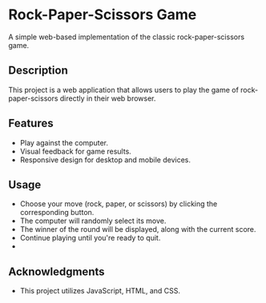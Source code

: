 # Rock-Paper-Scissors Game

A simple web-based implementation of the classic rock-paper-scissors game.

## Description

This project is a web application that allows users to play the game of rock-paper-scissors directly in their web browser.

## Features

- Play against the computer.
- Visual feedback for game results.
- Responsive design for desktop and mobile devices.


## Usage

- Choose your move (rock, paper, or scissors) by clicking the corresponding button.
- The computer will randomly select its move.
- The winner of the round will be displayed, along with the current score.
- Continue playing until you're ready to quit.
- 

## Acknowledgments

- This project utilizes JavaScript, HTML, and CSS.
